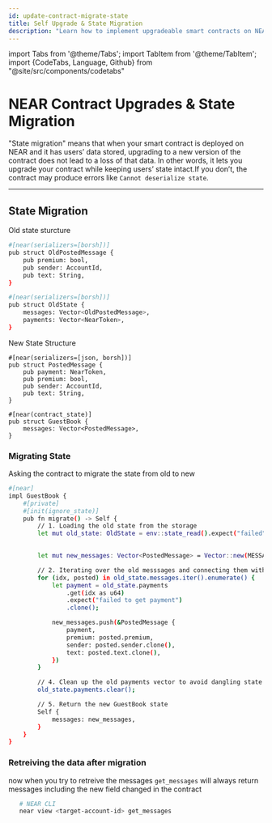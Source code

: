 ```yaml
---
id: update-contract-migrate-state
title: Self Upgrade & State Migration
description: "Learn how to implement upgradeable smart contracts on NEAR Protocol, including migration patterns and state management during contract updates."
---
```

import Tabs from '@theme/Tabs';
import TabItem from '@theme/TabItem';
import {CodeTabs, Language, Github} from "@site/src/components/codetabs"
# NEAR Contract Upgrades & State Migration

"State migration" means that when your smart contract is deployed on NEAR and it has users’ data stored, upgrading to a new version of the contract does not lead to a loss of that data. In other words, it lets you upgrade your contract while keeping users’ state intact.If you don’t, the contract may produce errors like `Cannot deserialize state`.

---

## State Migration 
Old state sturcture
```bash 
#[near(serializers=[borsh])]
pub struct OldPostedMessage {
    pub premium: bool,
    pub sender: AccountId,
    pub text: String,
}

#[near(serializers=[borsh])]
pub struct OldState {
    messages: Vector<OldPostedMessage>,
    payments: Vector<NearToken>,
}
```
New State Structure

```
#[near(serializers=[json, borsh])]
pub struct PostedMessage {
    pub payment: NearToken,
    pub premium: bool,
    pub sender: AccountId,
    pub text: String,
}

#[near(contract_state)]
pub struct GuestBook {
    messages: Vector<PostedMessage>,
}
```

### Migrating State
Asking the contract to migrate the state from old to new

```bash 
#[near]
impl GuestBook {
    #[private]
    #[init(ignore_state)]
    pub fn migrate() -> Self {
        // 1. Loading the old state from the storage
        let mut old_state: OldState = env::state_read().expect("failed");

        
        let mut new_messages: Vector<PostedMessage> = Vector::new(MESSAGES_PREFIX);

        // 2. Iterating over the old messsages and connecting them with the corresponding payments
        for (idx, posted) in old_state.messages.iter().enumerate() {
            let payment = old_state.payments
                .get(idx as u64)
                .expect("failed to get payment")
                .clone();

            new_messages.push(&PostedMessage {
                payment,
                premium: posted.premium,
                sender: posted.sender.clone(),
                text: posted.text.clone(),
            })
        }

        // 4. Clean up the old payments vector to avoid dangling state
        old_state.payments.clear();

        // 5. Return the new GuestBook state
        Self {
            messages: new_messages,
        }
    }
}
```
### Retreiving the data after migration

now when you try to retreive the messages `get_messages` will always return messages including the new field changed in the contract

```bash
   # NEAR CLI
   near view <target-account-id> get_messages
```
